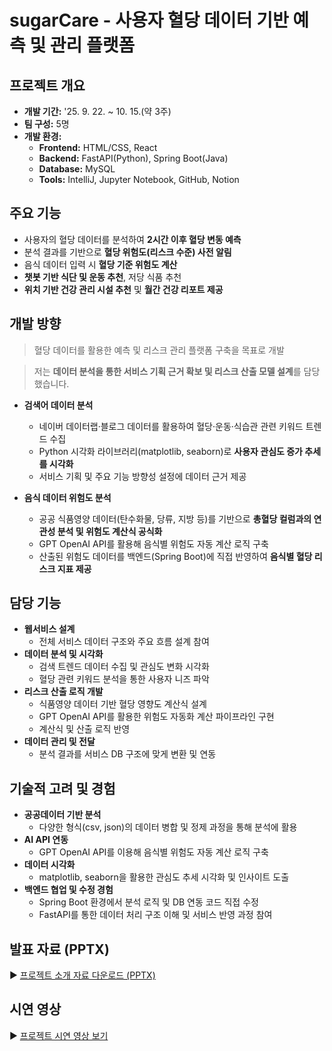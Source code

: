 # sugarCare - 사용자 혈당 데이터 기반 예측 및 관리 플랫폼

## 프로젝트 개요
- **개발 기간:** '25. 9. 22. ~ 10. 15.(약 3주)
- **팀 구성:** 5명  
- **개발 환경:**  
  - **Frontend:** HTML/CSS, React  
  - **Backend:** FastAPI(Python), Spring Boot(Java)  
  - **Database:** MySQL  
  - **Tools:** IntelliJ, Jupyter Notebook, GitHub, Notion  

## 주요 기능
- 사용자의 혈당 데이터를 분석하여 **2시간 이후 혈당 변동 예측**
- 분석 결과를 기반으로 **혈당 위험도(리스크 수준) 사전 알림**
- 음식 데이터 입력 시 **혈당 기준 위험도 계산**
- **챗봇 기반 식단 및 운동 추천**, 저당 식품 추천
- **위치 기반 건강 관리 시설 추천** 및 **월간 건강 리포트 제공**

## 개발 방향
> 혈당 데이터를 활용한 예측 및 리스크 관리 플랫폼 구축을 목표로 개발

> 저는 **데이터 분석을 통한 서비스 기획 근거 확보 및 리스크 산출 모델 설계**를 담당했습니다.
- **검색어 데이터 분석**  
  - 네이버 데이터랩·블로그 데이터를 활용하여 혈당·운동·식습관 관련 키워드 트렌드 수집  
  - Python 시각화 라이브러리(matplotlib, seaborn)로 **사용자 관심도 증가 추세를 시각화**  
  - 서비스 기획 및 주요 기능 방향성 설정에 데이터 근거 제공  

- **음식 데이터 위험도 분석**  
  - 공공 식품영양 데이터(탄수화물, 당류, 지방 등)를 기반으로 **총혈당 컬럼과의 연관성 분석 및 위험도 계산식 공식화**  
  - GPT OpenAI API를 활용해 음식별 위험도 자동 계산 로직 구축  
  - 산출된 위험도 데이터를 백엔드(Spring Boot)에 직접 반영하여 **음식별 혈당 리스크 지표 제공**

## 담당 기능
- **웹서비스 설계**
  - 전체 서비스 데이터 구조와 주요 흐름 설계 참여  
- **데이터 분석 및 시각화**
  - 검색 트렌드 데이터 수집 및 관심도 변화 시각화  
  - 혈당 관련 키워드 분석을 통한 사용자 니즈 파악  
- **리스크 산출 로직 개발**
  - 식품영양 데이터 기반 혈당 영향도 계산식 설계  
  - GPT OpenAI API를 활용한 위험도 자동화 계산 파이프라인 구현  
  - 계산식 및 산출 로직 반영  
- **데이터 관리 및 전달**
  - 분석 결과를 서비스 DB 구조에 맞게 변환 및 연동  

## 기술적 고려 및 경험
- **공공데이터 기반 분석**  
  - 다양한 형식(csv, json)의 데이터 병합 및 정제 과정을 통해 분석에 활용  
- **AI API 연동**  
  - GPT OpenAI API를 이용해 음식별 위험도 자동 계산 로직 구축  
- **데이터 시각화**  
  - matplotlib, seaborn을 활용한 관심도 추세 시각화 및 인사이트 도출  
- **백엔드 협업 및 수정 경험**  
  - Spring Boot 환경에서 분석 로직 및 DB 연동 코드 직접 수정  
  - FastAPI를 통한 데이터 처리 구조 이해 및 서비스 반영 과정 참여  

## 발표 자료 (PPTX)
  ▶ [프로젝트 소개 자료 다운로드 (PPTX)](https://docs.google.com/presentation/d/1eqJU14yprx_ffPA_c03KSTvVr71Ikugu/edit?usp=drive_link&ouid=110404428503341384988&rtpof=true&sd=true)

## 시연 영상
  ▶ [프로젝트 시연 영상 보기](https://drive.google.com/file/d/11kNSkp861ayLzV1uEeKQVwr550dZ0Rms/view?usp=drive_link)
